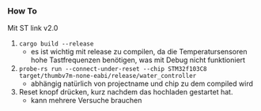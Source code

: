 ### How To
Mit ST link v2.0
1. `cargo build --release`
    - es ist wichtig mit release zu compilen, da die Temperatursensoren hohe Tastfrequenzen benötigen, was mit Debug nicht funktioniert
2. `probe-rs run --connect-under-reset --chip STM32f103C8 target/thumbv7m-none-eabi/release/water_controller` 
    - abhängig natürlich von projectname und chip zu dem compiled wird
3. Reset knopf drücken, kurz nachdem das hochladen gestartet hat.
    - kann mehrere Versuche brauchen
